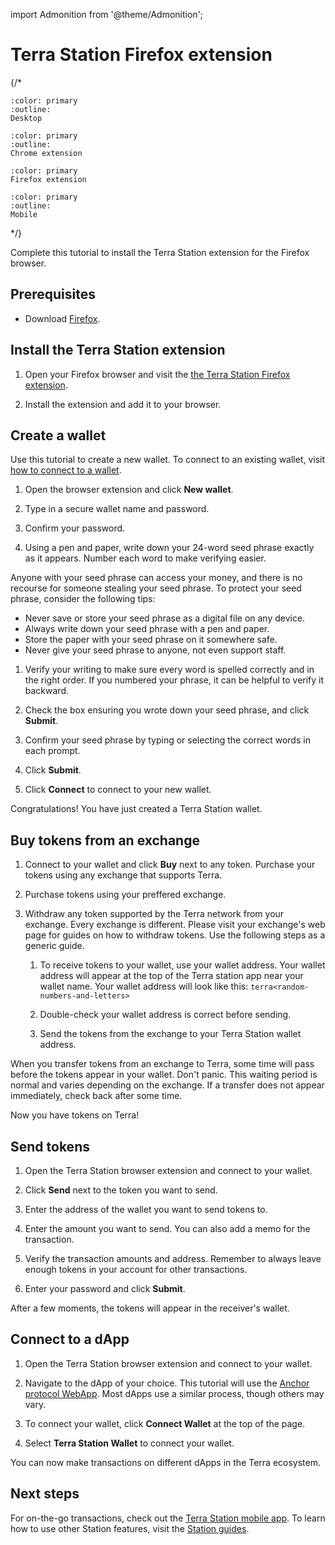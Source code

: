 import Admonition from '@theme/Admonition';

# Terra Station Firefox extension
{/*
```{button-link} terra-station-desktop.html
:color: primary
:outline:
Desktop
```

```{button-link} terra-station-extension.html
:color: primary
:outline:
Chrome extension
```

```{button-link} terra-station-firefox.html
:color: primary
Firefox extension
```

```{button-link} terra-station-mobile.html
:color: primary
:outline:
Mobile
```
*/}

Complete this tutorial to install the Terra Station extension for the Firefox browser.

## Prerequisites

- Download [Firefox](https://www.mozilla.org/en-US/firefox/new/).

## Install the Terra Station extension

1. Open your Firefox browser and visit the [the Terra Station Firefox extension](https://addons.mozilla.org/firefox/addon/terra-station-wallet/).

2. Install the extension and add it to your browser.

## Create a wallet

Use this tutorial to create a new wallet. To connect to an existing wallet, visit [how to connect to a wallet](../wallet.mdx#connect-to-a-wallet-using-a-private-key).

1. Open the browser extension and click **New wallet**.

2. Type in a secure wallet name and password.

3. Confirm your password.

4. Using a pen and paper, write down your 24-word seed phrase exactly as it appears. Number each word to make verifying easier.

<Admonition type="danger">

Anyone with your seed phrase can access your money, and there is no recourse for someone stealing your seed phrase. To protect your seed phrase, consider the following tips:
- Never save or store your seed phrase as a digital file on any device.
- Always write down your seed phrase with a pen and paper.
- Store the paper with your seed phrase on it somewhere safe.
- Never give your seed phrase to anyone, not even support staff.

</Admonition>


1. Verify your writing to make sure every word is spelled correctly and in the right order. If you numbered your phrase, it can be helpful to verify it backward.

2. Check the box ensuring you wrote down your seed phrase, and click **Submit**.


3. Confirm your seed phrase by typing or selecting the correct words in each prompt.

4. Click **Submit**.

5. Click **Connect** to connect to your new wallet.

Congratulations! You have just created a Terra Station wallet.

## Buy tokens from an exchange

1. Connect to your wallet and click **Buy** next to any token. Purchase your tokens using any exchange that supports Terra.

2. Purchase tokens using your preffered exchange.

1. Withdraw any token supported by the Terra network from your exchange. Every exchange is different. Please visit your exchange's web page for guides on how to withdraw tokens. Use the following steps as a generic guide.

    1. To receive tokens to your wallet, use your wallet address. Your wallet address will appear at the top of the Terra station app near your wallet name. Your wallet address will look like this: `terra<random-numbers-and-letters>`

    1. Double-check your wallet address is correct before sending.

    1. Send the tokens from the exchange to your Terra Station wallet address.

<Admonition type="tip">

 When you transfer tokens from an exchange to Terra, some time will pass before the tokens appear in your wallet. Don't panic. This waiting period is normal and varies depending on the exchange. If a transfer does not appear immediately, check back after some time.

</Admonition>

Now you have tokens on Terra!

## Send tokens

1. Open the Terra Station browser extension and connect to your wallet.

2. Click **Send** next to the token you want to send.

3. Enter the address of the wallet you want to send tokens to.

4. Enter the amount you want to send. You can also add a memo for the transaction.

6. Verify the transaction amounts and address. Remember to always leave enough tokens in your account for other transactions.

7.  Enter your password and click **Submit**.

After a few moments, the tokens will appear in the receiver's wallet.

## Connect to a dApp

1. Open the Terra Station browser extension and connect to your wallet.

2. Navigate to the dApp of your choice. This tutorial will use the [Anchor protocol WebApp](https://app.anchorprotocol.com/). Most dApps use a similar process, though others may vary.

3. To connect your wallet, click **Connect Wallet** at the top of the page.

4. Select **Terra Station Wallet** to connect your wallet.  

You can now make transactions on different dApps in the Terra ecosystem.

## Next steps

For on-the-go transactions, check out the [Terra Station mobile app](terra-station-mobile.mdx). To learn how to use other Station features, visit the [Station guides](../README.mdx).
